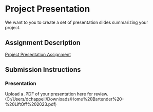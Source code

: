 # Project Presentation
We want to you to create a set of presentation slides summarizing your project.

## Assignment Description
[Project Presentation Assignment](https://education.launchcode.org/liftoff/modules/assignments/project-presentation)

## Submission Instructions

### Presentation
Upload a .PDF of your presentation here for review.
(C:/Users/dchappell/Downloads/Home%20Bartender%20-%20LiftOff%202023.pdf)
